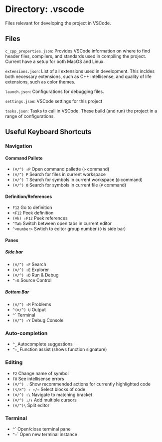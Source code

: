 # Directory: .vscode

Files relevant for developing the project in VSCode.  

## Files

`c_cpp_properties.json`: Provides VSCode information on where to find header files, compilers, and standards used in compiling the project.
Current have a setup for both MacOS and Linux.  

`extensions.json`: List of all extensions used in development.
This incldes both necessary extensions, such as C++ intellisense, and quality of life extensions, such as color themes.

`launch.json`: Configurations for debugging files.

`settings.json`: VSCode settings for this project  

`tasks.json`: Tasks to call in VSCode.
These build (and run) the project in a range of configurations.

## Useful Keyboard Shortcuts

### Navigation

#### Command Pallete

- `(⌘/^) ⇧P` Open command pallette (`>` command)
- `(⌘/^) P` Search for files in current workspace
- `(⌘/^) T` Search for symbols in current workspace (`@` command)
- `(⌘/^) O` Search for symbols in current file (`#` command)

#### Definition/References

- `F12` Go to definition
- `⌥F12` Peek definition
- `(⌘k) ⇧F12` Peek references
- `^Tab` Switch between open tabs in current editor
- `^<number>` Swtich to editor group number (`0` is side bar)

#### Panes

##### Side bar

- `(⌘/^) ⇧F` Search 
- `(⌘/^) ⇧E` Explorer 
- `(⌘/^) ⇧D` Run & Debug
- `^⇧G` Source Control

##### Bottom Bar

- `(⌘/^) ⇧M` Problems
- `^(⌘/^) U` Output
- `^`\` Terminal
- `(⌘/^) ⇧Y` Debug Console

### Auto-completion

- `^⎵` Autocomplete suggestions
- `^⇧⎵` Function assist (shows function signature)

### Editing

- `F2` Change name of symbol
- `F8` See intellisense errors
- `(⌘/^) .` Show recommended actions for currently highlighted code
- `(⌥/⌘^) ⇧ ←/→` Select blocks of code
- `(⌘/^) ⇧\` Navigate to matching bracket
- `(⌘/^) ↓/↑` Add multiple cursors
- `(⌘/^)\` Split editor

### Terminal

- `^`\` Open/close terminal pane
- `^⇧`\` Open new terminal instance
